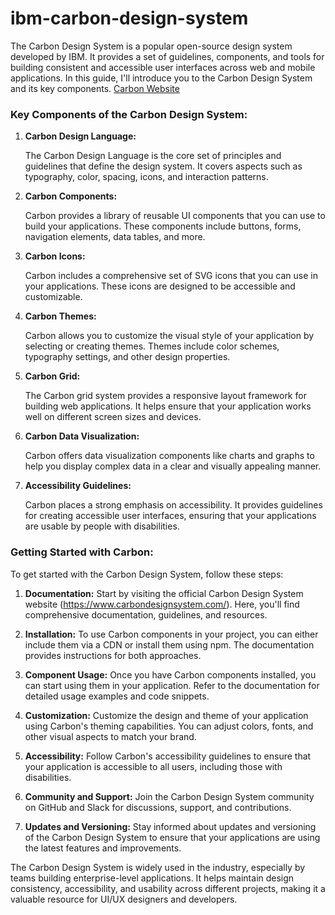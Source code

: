 # ibm-carbon-design-system

The Carbon Design System is a popular open-source design system developed by IBM. It provides a set of guidelines, components, and tools for building consistent and accessible user interfaces across web and mobile applications. In this guide, I'll introduce you to the Carbon Design System and its key components.
[Carbon Website](https://carbondesignsystem.com/)
### Key Components of the Carbon Design System:

1. **Carbon Design Language:**
   
   The Carbon Design Language is the core set of principles and guidelines that define the design system. It covers aspects such as typography, color, spacing, icons, and interaction patterns.

2. **Carbon Components:**

   Carbon provides a library of reusable UI components that you can use to build your applications. These components include buttons, forms, navigation elements, data tables, and more.

3. **Carbon Icons:**

   Carbon includes a comprehensive set of SVG icons that you can use in your applications. These icons are designed to be accessible and customizable.

4. **Carbon Themes:**

   Carbon allows you to customize the visual style of your application by selecting or creating themes. Themes include color schemes, typography settings, and other design properties.

5. **Carbon Grid:**

   The Carbon grid system provides a responsive layout framework for building web applications. It helps ensure that your application works well on different screen sizes and devices.

6. **Carbon Data Visualization:**

   Carbon offers data visualization components like charts and graphs to help you display complex data in a clear and visually appealing manner.

7. **Accessibility Guidelines:**

   Carbon places a strong emphasis on accessibility. It provides guidelines for creating accessible user interfaces, ensuring that your applications are usable by people with disabilities.

### Getting Started with Carbon:

To get started with the Carbon Design System, follow these steps:

1. **Documentation:** Start by visiting the official Carbon Design System website (https://www.carbondesignsystem.com/). Here, you'll find comprehensive documentation, guidelines, and resources.

2. **Installation:** To use Carbon components in your project, you can either include them via a CDN or install them using npm. The documentation provides instructions for both approaches.

3. **Component Usage:** Once you have Carbon components installed, you can start using them in your application. Refer to the documentation for detailed usage examples and code snippets.

4. **Customization:** Customize the design and theme of your application using Carbon's theming capabilities. You can adjust colors, fonts, and other visual aspects to match your brand.

5. **Accessibility:** Follow Carbon's accessibility guidelines to ensure that your application is accessible to all users, including those with disabilities.

6. **Community and Support:** Join the Carbon Design System community on GitHub and Slack for discussions, support, and contributions.

7. **Updates and Versioning:** Stay informed about updates and versioning of the Carbon Design System to ensure that your applications are using the latest features and improvements.

The Carbon Design System is widely used in the industry, especially by teams building enterprise-level applications. It helps maintain design consistency, accessibility, and usability across different projects, making it a valuable resource for UI/UX designers and developers.
